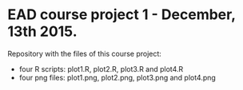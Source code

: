 # EAD course project 1 - December, 13th 2015.

Repository with the files of this course project:
- four R scripts: plot1.R, plot2.R, plot3.R and plot4.R
- four png files: plot1.png, plot2.png, plot3.png and plot4.png
